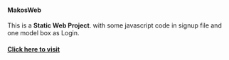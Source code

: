 #### MakosWeb
This is a **Static Web Project**. with some javascript code in signup file and one model box as Login.

#### [Click here to visit](https://h3nsure.github.io/MakosWeb/)
